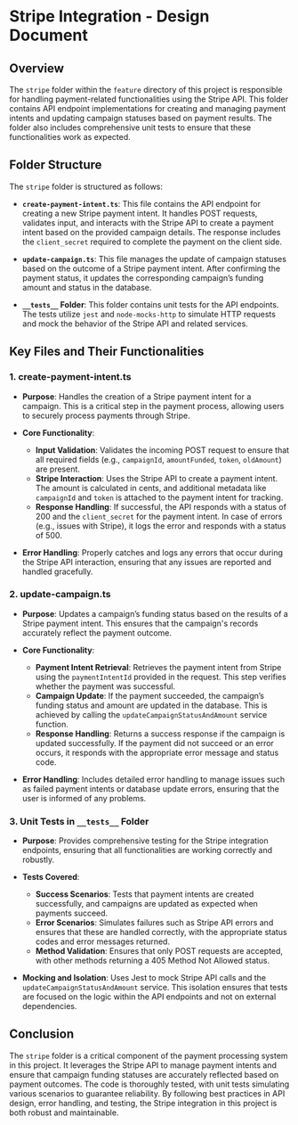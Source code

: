 # Stripe Integration - Design Document

## Overview

The `stripe` folder within the `feature` directory of this project is responsible for handling payment-related functionalities using the Stripe API. This folder contains API endpoint implementations for creating and managing payment intents and updating campaign statuses based on payment results. The folder also includes comprehensive unit tests to ensure that these functionalities work as expected.

## Folder Structure

The `stripe` folder is structured as follows:

- **`create-payment-intent.ts`**: This file contains the API endpoint for creating a new Stripe payment intent. It handles POST requests, validates input, and interacts with the Stripe API to create a payment intent based on the provided campaign details. The response includes the `client_secret` required to complete the payment on the client side.

- **`update-campaign.ts`**: This file manages the update of campaign statuses based on the outcome of a Stripe payment intent. After confirming the payment status, it updates the corresponding campaign’s funding amount and status in the database.

- **`__tests__` Folder**: This folder contains unit tests for the API endpoints. The tests utilize `jest` and `node-mocks-http` to simulate HTTP requests and mock the behavior of the Stripe API and related services.

## Key Files and Their Functionalities

### 1. **create-payment-intent.ts**

- **Purpose**: Handles the creation of a Stripe payment intent for a campaign. This is a critical step in the payment process, allowing users to securely process payments through Stripe.
- **Core Functionality**:

  - **Input Validation**: Validates the incoming POST request to ensure that all required fields (e.g., `campaignId`, `amountFunded`, `token`, `oldAmount`) are present.
  - **Stripe Interaction**: Uses the Stripe API to create a payment intent. The amount is calculated in cents, and additional metadata like `campaignId` and `token` is attached to the payment intent for tracking.
  - **Response Handling**: If successful, the API responds with a status of 200 and the `client_secret` for the payment intent. In case of errors (e.g., issues with Stripe), it logs the error and responds with a status of 500.

- **Error Handling**: Properly catches and logs any errors that occur during the Stripe API interaction, ensuring that any issues are reported and handled gracefully.

### 2. **update-campaign.ts**

- **Purpose**: Updates a campaign’s funding status based on the results of a Stripe payment intent. This ensures that the campaign's records accurately reflect the payment outcome.

- **Core Functionality**:

  - **Payment Intent Retrieval**: Retrieves the payment intent from Stripe using the `paymentIntentId` provided in the request. This step verifies whether the payment was successful.
  - **Campaign Update**: If the payment succeeded, the campaign’s funding status and amount are updated in the database. This is achieved by calling the `updateCampaignStatusAndAmount` service function.
  - **Response Handling**: Returns a success response if the campaign is updated successfully. If the payment did not succeed or an error occurs, it responds with the appropriate error message and status code.

- **Error Handling**: Includes detailed error handling to manage issues such as failed payment intents or database update errors, ensuring that the user is informed of any problems.

### 3. **Unit Tests in `__tests__` Folder**

- **Purpose**: Provides comprehensive testing for the Stripe integration endpoints, ensuring that all functionalities are working correctly and robustly.

- **Tests Covered**:

  - **Success Scenarios**: Tests that payment intents are created successfully, and campaigns are updated as expected when payments succeed.
  - **Error Scenarios**: Simulates failures such as Stripe API errors and ensures that these are handled correctly, with the appropriate status codes and error messages returned.
  - **Method Validation**: Ensures that only POST requests are accepted, with other methods returning a 405 Method Not Allowed status.

- **Mocking and Isolation**: Uses Jest to mock Stripe API calls and the `updateCampaignStatusAndAmount` service. This isolation ensures that tests are focused on the logic within the API endpoints and not on external dependencies.

## Conclusion

The `stripe` folder is a critical component of the payment processing system in this project. It leverages the Stripe API to manage payment intents and ensure that campaign funding statuses are accurately reflected based on payment outcomes. The code is thoroughly tested, with unit tests simulating various scenarios to guarantee reliability. By following best practices in API design, error handling, and testing, the Stripe integration in this project is both robust and maintainable.
